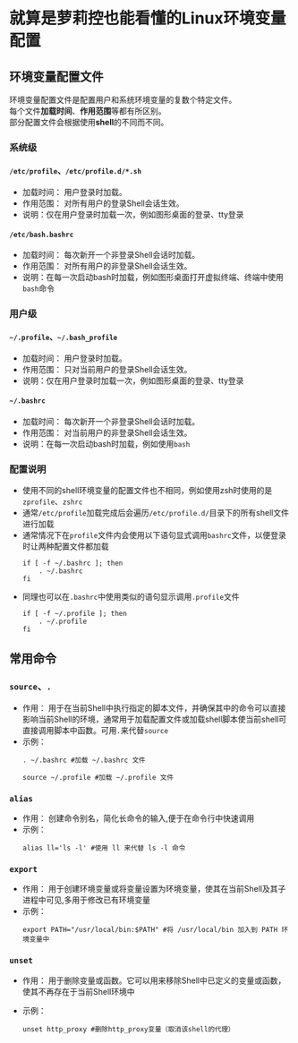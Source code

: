 # 就算是萝莉控也能看懂的Linux环境变量配置
## 环境变量配置文件
环境变量配置文件是配置用户和系统环境变量的复数个特定文件。  
每个文件**加载时间**、**作用范围**等都有所区别。  
部分配置文件会根据使用**shell**的不同而不同。
### 系统级
#### `/etc/profile`、`/etc/profile.d/*.sh`
- 加载时间： 用户登录时加载。
- 作用范围： 对所有用户的登录Shell会话生效。
- 说明：仅在用户登录时加载一次，例如图形桌面的登录、tty登录

#### `/etc/bash.bashrc`
- 加载时间： 每次新开一个非登录Shell会话时加载。
- 作用范围： 对所有用户的非登录Shell会话生效。
- 说明：在每一次启动bash时加载，例如图形桌面打开虚拟终端、终端中使用`bash`命令

### 用户级
#### `~/.profile`、`~/.bash_profile`
- 加载时间： 用户登录时加载。
- 作用范围： 只对当前用户的登录Shell会话生效。
- 说明：仅在用户登录时加载一次，例如图形桌面的登录、tty登录

#### `~/.bashrc`
- 加载时间： 每次新开一个非登录Shell会话时加载。
- 作用范围： 对当前用户的非登录Shell会话生效。
- 说明：在每一次启动bash时加载，例如使用`bash`

### 配置说明
- 使用不同的shell环境变量的配置文件也不相同，例如使用zsh时使用的是`zprofile`、`zshrc`
- 通常`/etc/profile`加载完成后会遍历`/etc/profile.d/`目录下的所有shell文件进行加载
- 通常情况下在`profile`文件内会使用以下语句显式调用`bashrc`文件，以便登录时让两种配置文件都加载
  ```shell
  if [ -f ~/.bashrc ]; then
      . ~/.bashrc
  fi
  ```
- 同理也可以在`.bashrc`中使用类似的语句显示调用`.profile`文件
  ```shell
  if [ -f ~/.profile ]; then
      . ~/.profile
  fi
  ```

## 常用命令
### `source`、`.`
- 作用： 用于在当前Shell中执行指定的脚本文件，并确保其中的命令可以直接影响当前Shell的环境，通常用于加载配置文件或加载shell脚本使当前shell可直接调用脚本中函数。可用`.`来代替`source`
- 示例： 
  ```shell
  . ~/.bashrc #加载 ~/.bashrc 文件
  ``` 
  ```shell
  source ~/.profile #加载 ~/.profile 文件
  ```

### `alias`
- 作用： 创建命令别名，简化长命令的输入,便于在命令行中快速调用
- 示例： 
  ```shell 
  alias ll='ls -l' #使用 ll 来代替 ls -l 命令
  ```

### `export`
- 作用： 用于创建环境变量或将变量设置为环境变量，使其在当前Shell及其子进程中可见,多用于修改已有环境变量
- 示例： 
  ```shell
  export PATH="/usr/local/bin:$PATH" #将 /usr/local/bin 加入到 PATH 环境变量中
  ``` 

### `unset`
- 作用： 用于删除变量或函数。它可以用来移除Shell中已定义的变量或函数，使其不再存在于当前Shell环境中
- 示例：
  ```shell
  unset http_proxy #删除http_proxy变量（取消该shell的代理）
  ```

  <script src="../js/menu.js"></script>